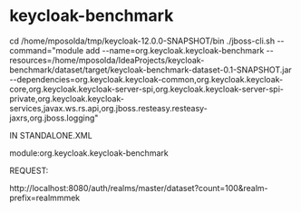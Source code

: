 # keycloak-benchmark

cd /home/mposolda/tmp/keycloak-12.0.0-SNAPSHOT/bin
./jboss-cli.sh --command="module add --name=org.keycloak.keycloak-benchmark --resources=/home/mposolda/IdeaProjects/keycloak-benchmark/dataset/target/keycloak-benchmark-dataset-0.1-SNAPSHOT.jar --dependencies=org.keycloak.keycloak-common,org.keycloak.keycloak-core,org.keycloak.keycloak-server-spi,org.keycloak.keycloak-server-spi-private,org.keycloak.keycloak-services,javax.ws.rs.api,org.jboss.resteasy.resteasy-jaxrs,org.jboss.logging"


IN STANDALONE.XML

<provider>module:org.keycloak.keycloak-benchmark</provider>


REQUEST:

http://localhost:8080/auth/realms/master/dataset?count=100&realm-prefix=realmmmek